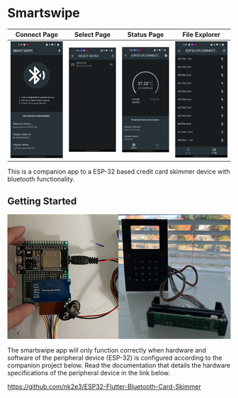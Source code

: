 # Smartswipe



Connect Page               |  Select Page              |  Status Page              |  File Explorer          
:-------------------------:|:-------------------------:|:-------------------------:|:-------------------------:
![](Connect.jpg "Connect")  |  ![](Select.jpg "Select")| ![](Status.jpg "Status")  |  ![](Files.jpg "Files")



This is a companion app to a ESP-32 based credit card skimmer device with bluetooth functionality. 

## Getting Started

![Image](device.png)

The smartswipe app will only function correctly when hardware and software of the peripheral device (ESP-32) is configured according to the companion project below. Read the documentation that details the hardware specifications of the peripheral device in the link below.

https://github.com/nk2e3/ESP32-Flutter-Bluetooth-Card-Skimmer
